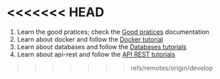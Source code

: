 <<<<<<< HEAD
=======
1. Learn the good pratices;
check the [Good pratices](https://docs.google.com/document/d/16INoMz170nPfOcEfn3QTbKPOtY_ZxCHUrMKwmfvboEg/edit#heading=h.sviwdw914mt3) documentation
2. Learn about docker and follow the [Docker tutorial](./docker/README.md)
3. Learn about databases and follow the [Databases tutorials](./database/README.md)
4. Learn about api-rest and follow the [API REST tutorials](./api-rest/README.md)
>>>>>>> refs/remotes/origin/develop
